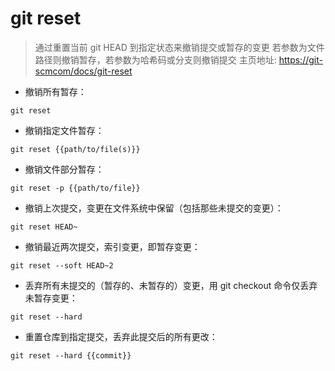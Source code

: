 # git reset

> 通过重置当前 git HEAD 到指定状态来撤销提交或暂存的变更
> 若参数为文件路径则撤销暂存，若参数为哈希码或分支则撤销提交
> 主页地址: <https://git-scmcom/docs/git-reset>

- 撤销所有暂存：

`git reset`

- 撤销指定文件暂存：

`git reset {{path/to/file(s)}}`

- 撤销文件部分暂存：

`git reset -p {{path/to/file}}`

- 撤销上次提交，变更在文件系统中保留（包括那些未提交的变更）：

`git reset HEAD~`

- 撤销最近两次提交，索引变更，即暂存变更：

`git reset --soft HEAD~2`

- 丢弃所有未提交的（暂存的、未暂存的）变更，用 git checkout 命令仅丢弃未暂存变更：

`git reset --hard`

- 重置仓库到指定提交，丢弃此提交后的所有更改：

`git reset --hard {{commit}}`

[#]: contributors: ([李峰])